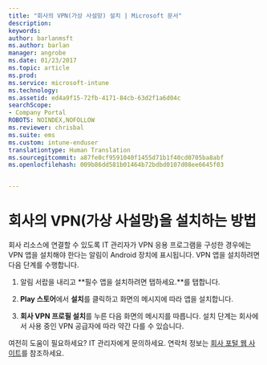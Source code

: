 ```yaml
---
title: "회사의 VPN(가상 사설망) 설치 | Microsoft 문서"
description: 
keywords: 
author: barlanmsft
ms.author: barlan
manager: angrobe
ms.date: 01/23/2017
ms.topic: article
ms.prod: 
ms.service: microsoft-intune
ms.technology: 
ms.assetid: ed4a9f15-72fb-4171-84cb-63d2f1a6d04c
searchScope:
- Company Portal
ROBOTS: NOINDEX,NOFOLLOW
ms.reviewer: chrisbal
ms.suite: ems
ms.custom: intune-enduser
translationtype: Human Translation
ms.sourcegitcommit: a87fe0cf9591040f1455d71b1f40cd0705ba8abf
ms.openlocfilehash: 009b86dd581b01464b72bdbd0107d08ee6645f03


---
```



# <a name="how-to-install-your-companys-virtual-private-network-vpn"></a>회사의 VPN(가상 사설망)을 설치하는 방법

회사 리소스에 연결할 수 있도록 IT 관리자가 VPN 응용 프로그램을 구성한 경우에는 VPN 앱을 설치해야 한다는 알림이 Android 장치에 표시됩니다. VPN 앱을 설치하려면 다음 단계를 수행합니다.

1.  알림 서랍을 내리고 **필수 앱을 설치하려면 탭하세요.**를 탭합니다.

2.  **Play 스토어**에서 **설치**를 클릭하고 화면의 메시지에 따라 앱을 설치합니다.

3.  **회사 VPN 프로필 설치**를 누른 다음 화면의 메시지를 따릅니다. 설치 단계는 회사에서 사용 중인 VPN 공급자에 따라 약간 다를 수 있습니다.


여전히 도움이 필요하세요? IT 관리자에게 문의하세요. 연락처 정보는 [회사 포털 웹 사이트](http://portal.manage.microsoft.com)를 참조하세요.



<!--HONumber=Jan17_HO4-->


